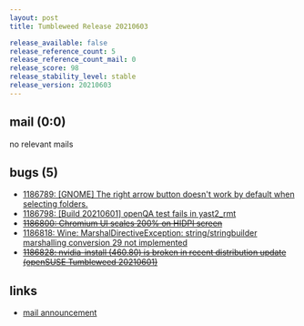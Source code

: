 ```yaml
---
layout: post
title: Tumbleweed Release 20210603

release_available: false
release_reference_count: 5
release_reference_count_mail: 0
release_score: 98
release_stability_level: stable
release_version: 20210603
---
```


## mail (0:0)

no relevant mails

## bugs (5)

<!--more-->

- [1186789: \[GNOME\] The right arrow button doesn't work by default when selecting folders.](https://bugzilla.opensuse.org/show_bug.cgi?id=1186789)
- [1186798: \[Build 20210601\] openQA test fails in yast2_rmt](https://bugzilla.opensuse.org/show_bug.cgi?id=1186798)
- ~~[1186800: Chromium UI scales 200% on HIDPI screen](https://bugzilla.opensuse.org/show_bug.cgi?id=1186800)~~
- [1186818: Wine: MarshalDirectiveException: string/stringbuilder marshalling conversion 29 not implemented](https://bugzilla.opensuse.org/show_bug.cgi?id=1186818)
- ~~[1186828: nvidia-install (460.80) is broken in recent distribution update (openSUSE Tumbleweed 20210601)](https://bugzilla.opensuse.org/show_bug.cgi?id=1186828)~~



## links

- [mail announcement](https://github.com/boombatower/tumbleweed-review/issues/10)
